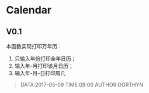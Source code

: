 # Calendar

## V0.1

本函数实现打印万年历：

1. 只输入年份打印全年日历；
2. 输入年-月打印该月日历；
3. 输入年-月-日打印周几

> DATA:2017-05-09
> TIME:09:00
> AUTHOR:DORTHYN
